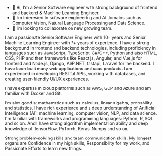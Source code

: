 - 👋 Hi, I’m a Senior Software engineer with strong background of frontend and backend & Machine Learning Engineer.
- 👀 I’m interested in software engineering and AI domains such as Computer Vision, Natural Language Processing and Data Science.
- 💞️ I’m looking to collaborate on new growing team.
  

I am a passionate Senior Software Engineer with 10+ years and Senior Machine Learning Engineer with 7+ years of experience.
I have a strong background in frontend and backend technologies, including proficiency in languages such as JavaScript, TypeScript, C#/C++, Python and also HTML, CSS, PHP and then frameworks like React.js, Angular, and Vue.js for frontend and Node.js, Django, ASP.NET, fastapi, Laravel for the backend. 
I have been built many web applications and saas products.
I am experienced in developing RESTful APIs, working with databases, and creating user-friendly UI/UX experiences.

I have expertise in cloud platforms such as AWS, GCP and Azure and am familiar with Docker and Git.

I’m also good at mathematics such as calculus, linear algebra, probability and statistics.
I have rich experience and a deep understanding of Artificial Intelligence (AI): machine learning, computer vision, NLP, and data science.
I'm familiar with frameworks and programming languages: Python, R, SQL and so on.
And I have strong algorithm implementation ability and deep knowledge of TensorFlow, PyTorch, Keras, Numpy and so on.

Strong problem-solving skills and team communication skills.
My longest organs are Confidence in my high skills, Responsibility for my work, and Passionate Efforts to learn new things.
